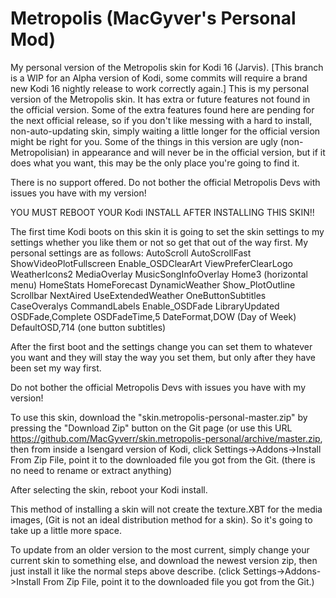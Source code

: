 Metropolis (MacGyver's Personal Mod)
==========

My personal version of the Metropolis skin for Kodi 16 (Jarvis).  [This branch is a WIP for an Alpha version of Kodi, some commits will require a brand new Kodi 16 nightly release to work correctly again.]
This is my personal version of the Metropolis skin.  It has extra or future features not found in the official version.  Some of the extra features found here are pending for the next official release, so if you don't like messing with a hard to install, non-auto-updating skin, simply waiting a little longer for the official version might be right for you.
Some of the things in this version are ugly (non-Metropolisian) in appearance and will never be in the official version, but if it does what you want, this may be the only place you're going to find it. 

There is no support offered.  Do not bother the official Metropolis Devs with issues you have with my version!

YOU MUST REBOOT YOUR Kodi INSTALL AFTER INSTALLING THIS SKIN!!

The first time Kodi boots on this skin it is going to set the skin settings to my settings whether you like them or not so get that out of the way first.
My personal settings are as follows:
	AutoScroll
	AutoScrollFast
	ShowVideoPlotFullscreen
	Enable_OSDClearArt
	ViewPreferClearLogo
	WeatherIcons2
	MediaOverlay
	MusicSongInfoOverlay
	Home3 (horizontal menu)
	HomeStats
	HomeForecast
	DynamicWeather
	Show_PlotOutline
	Scrollbar
	NextAired
	UseExtendedWeather
	OneButtonSubtitles
	CaseOveralys
	CommandLabels
	Enable_OSDFade
	LibraryUpdated
	OSDFade,Complete
	OSDFadeTime,5
	DateFormat,DOW  (Day of Week)
	DefaultOSD,714 (one button subtitles)

After the first boot and the settings change you can set them to whatever you want and they will stay the way you set them, 
but only after they have been set my way first.

Do not bother the official Metropolis Devs with issues you have with my version!

To use this skin, download the "skin.metropolis-personal-master.zip" by pressing the "Download Zip" button on the Git page (or use this URL https://github.com/MacGyverr/skin.metropolis-personal/archive/master.zip, then from inside a Isengard version of Kodi, click Settings->Addons->Install From Zip File, point it to the downloaded file you got from the Git.  (there is no need to rename or extract anything)

After selecting the skin, reboot your Kodi install.

This method of installing a skin will not create the texture.XBT for the media images, (Git is not an ideal distribution method for a skin).  So it's going to take up a little more space.


To update from an older version to the most current, simply change your current skin to something else, and download the newest version zip, then just install it like the normal steps above describe.  (click Settings->Addons->Install From Zip File, point it to the downloaded file you got from the Git.)
